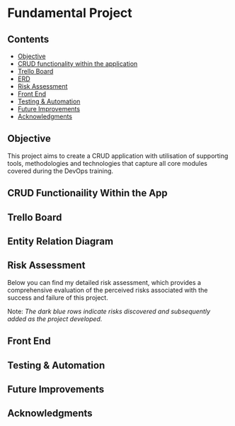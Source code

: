 # Fundamental Project 

## Contents

* [Objective](#objective)
* [CRUD functionality within the application](#CRUD-functionality-within-the-app)
* [Trello Board](#Trello-Board)
* [ERD](#Entity-Relation-Diagram)
* [Risk Assessment](#Risk-Assessment)
* [Front End](#Front-End)
* [Testing & Automation](#Testing-&-Automation)
* [Future Improvements](#Future-Improvements)
* [Acknowledgments](#Acknowledgments)




## Objective

This project aims to create a CRUD application with utilisation of supporting tools, methodologies and technologies that capture all core modules covered during the DevOps training.


## CRUD Functionaility Within the App



## Trello Board


## Entity Relation Diagram 


## Risk Assessment 

Below you can find my detailed risk assessment, which provides a comprehensive evaluation of the perceived risks associated with the success and failure of this project. 


Note: _The dark blue rows indicate risks discovered and subsequently added as the project developed._ 

## Front End


## Testing & Automation


## Future Improvements


## Acknowledgments


